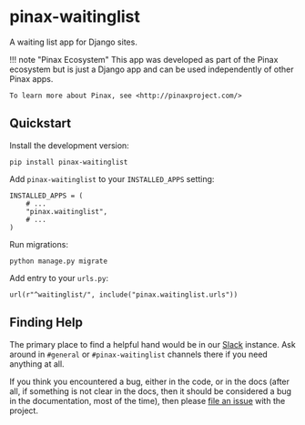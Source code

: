 # pinax-waitinglist

A waiting list app for Django sites.

!!! note "Pinax Ecosystem"
    This app was developed as part of the Pinax ecosystem but is just a Django app
    and can be used independently of other Pinax apps.
    
    To learn more about Pinax, see <http://pinaxproject.com/>

## Quickstart

Install the development version:

    pip install pinax-waitinglist

Add `pinax-waitinglist` to your `INSTALLED_APPS` setting:

    INSTALLED_APPS = (
        # ...
        "pinax.waitinglist",
        # ...
    )

Run migrations:

    python manage.py migrate

Add entry to your `urls.py`:

    url(r"^waitinglist/", include("pinax.waitinglist.urls"))

## Finding Help

The primary place to find a helpful hand would be in our [Slack](http://slack.pinaxproject.com/)
instance. Ask around in `#general` or `#pinax-waitinglist` channels there if you
need anything at all.

If you think you encountered a bug, either in the code, or in the docs (after
all, if something is not clear in the docs, then it should be considered a
bug in the documentation, most of the time), then please [file an issue](https://github.com/pinax/pinax-waitinglist/issues) with the project.